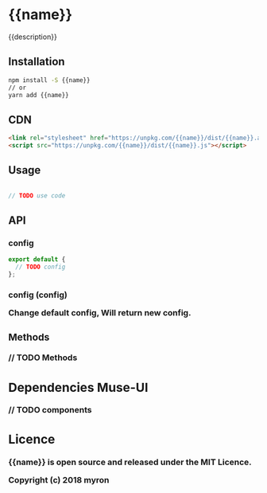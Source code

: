 # {{name}}

{{description}}

## Installation

```bash
npm install -S {{name}}
// or
yarn add {{name}}
```

## CDN

```html
<link rel="stylesheet" href="https://unpkg.com/{{name}}/dist/{{name}}.all.css"/>
<script src="https://unpkg.com/{{name}}/dist/{{name}}.js"></script>
```


## Usage

```javascript

// TODO use code

```

## API

### config

```javascript
export default {
  // TODO config
};
```

### config (config<Object>)

Change default config, Will return new config.

### Methods

// TODO Methods

## Dependencies Muse-UI

// TODO components

## Licence

{{name}} is open source and released under the MIT Licence.

Copyright (c) 2018 myron
